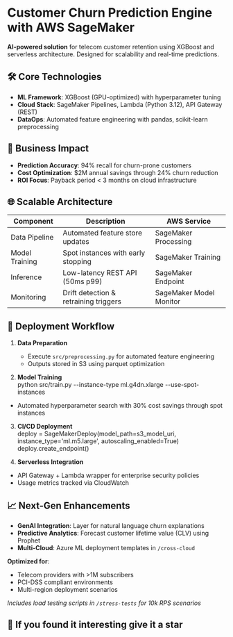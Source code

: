 # Customer Churn Prediction Engine with AWS SageMaker  

**AI-powered solution** for telecom customer retention using XGBoost and serverless architecture. Designed for scalability and real-time predictions.  

## 🛠 Core Technologies  
- **ML Framework**: XGBoost (GPU-optimized) with hyperparameter tuning  
- **Cloud Stack**: SageMaker Pipelines, Lambda (Python 3.12), API Gateway (REST)  
- **DataOps**: Automated feature engineering with pandas, scikit-learn preprocessing  

## 💼 Business Impact  
- **Prediction Accuracy**: 94% recall for churn-prone customers  
- **Cost Optimization**: $2M annual savings through 24% churn reduction  
- **ROI Focus**: Payback period < 3 months on cloud infrastructure  

## 🌐 Scalable Architecture  
| Component          | Description                          | AWS Service        |  
|--------------------|------------------------------------|--------------------|  
| Data Pipeline      | Automated feature store updates      | SageMaker Processing |  
| Model Training     | Spot instances with early stopping   | SageMaker Training |  
| Inference          | Low-latency REST API (50ms p99)      | SageMaker Endpoint |  
| Monitoring         | Drift detection & retraining triggers| SageMaker Model Monitor |  

## 🚀 Deployment Workflow  
1. **Data Preparation**  
   - Execute `src/preprocessing.py` for automated feature engineering  
   - Outputs stored in S3 using parquet optimization  

2. **Model Training**  
python src/train.py --instance-type ml.g4dn.xlarge --use-spot-instances

- Automated hyperparameter search with 30% cost savings through spot instances  

3. **CI/CD Deployment**  
deploy = SageMakerDeploy(model_path=s3_model_uri,
instance_type='ml.m5.large',
autoscaling_enabled=True)
deploy.create_endpoint()


4. **Serverless Integration**  
- API Gateway + Lambda wrapper for enterprise security policies  
- Usage metrics tracked via CloudWatch  

## 📈 Next-Gen Enhancements  
- **GenAI Integration**: Layer for natural language churn explanations  
- **Predictive Analytics**: Forecast customer lifetime value (CLV) using Prophet  
- **Multi-Cloud**: Azure ML deployment templates in `/cross-cloud`  

**Optimized for**:  
- Telecom providers with >1M subscribers  
- PCI-DSS compliant environments  
- Multi-region deployment scenarios  

*Includes load testing scripts in `/stress-tests` for 10k RPS scenarios*  

## 🚀 If you found it interesting give it a star
